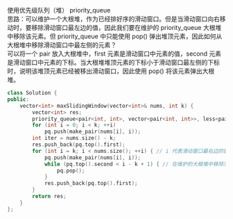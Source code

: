使用优先级队列（堆） priority_queue<Type>  
思路：可以维护一个大根堆，作为已经排好序的滑动窗口。但是当滑动窗口向右移动时，要移除滑动窗口最左边的值，因此我们要在维护的 priority_queue 大根堆中移除该元素。但 priority_queue 中只能使用 pop() 弹出堆顶元素，因此如何从大根堆中移除滑动窗口中最左侧的元素？  
可以将一个 pair 放入大根堆中，first 元素是滑动窗口中元素的值，second 元素是滑动窗口中元素的下标。当大根堆堆顶元素的下标小于滑动窗口最左侧的下标时，说明该堆顶元素已经被移出滑动窗口，因此使用 pop() 将该元素弹出大根堆。  
```cpp
class Solution {
public:
    vector<int> maxSlidingWindow(vector<int>& nums, int k) {
        vector<int> res;
        priority_queue<pair<int, int>, vector<pair<int, int>>, less<pair<int, int>>> pq;
        for (int i = 0; i < k; ++i)
            pq.push(make_pair(nums[i], i));
        int iter = nums.size() - k;
        res.push_back(pq.top().first);
        for (int i = k; i < nums.size(); ++i) { // i 代表滑动窗口最右边的窗口，一直遍历到最后一个元素
            pq.push(make_pair(nums[i], i));
            while (pq.top().second < i - k + 1) { // 在维护的大根堆中移除滑动窗口最左侧的值
                pq.pop();
            }
            res.push_back(pq.top().first);
        }
        return res;
    }
};
```
